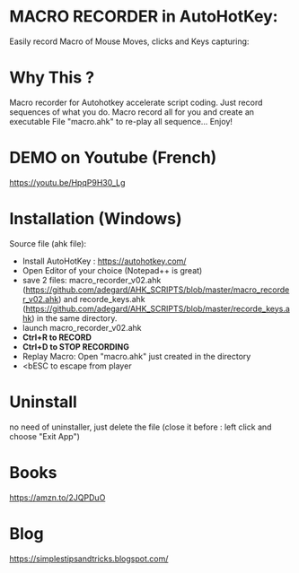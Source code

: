 
<h1>MACRO RECORDER in AutoHotKey: </h1>
Easily record Macro of Mouse Moves, clicks and Keys capturing:
</br>

# Why This ?
Macro recorder for Autohotkey accelerate script coding. Just record sequences of what you do. Macro record all for you and create an executable File "macro.ahk" to re-play all sequence... Enjoy!

# DEMO on Youtube (French)
https://youtu.be/HpqP9H30_Lg

# Installation (Windows)

Source file (ahk file):
- Install AutoHotKey : https://autohotkey.com/
- Open Editor of your choice (Notepad++ is great)
- save 2 files: macro_recorder_v02.ahk (https://github.com/adegard/AHK_SCRIPTS/blob/master/macro_recorder_v02.ahk) and recorde_keys.ahk (https://github.com/adegard/AHK_SCRIPTS/blob/master/recorde_keys.ahk) in the same directory.
- launch macro_recorder_v02.ahk
- <b>Ctrl+R to RECORD</b> 
- <b>Ctrl+D to STOP RECORDING</b> 
- Replay Macro: Open "macro.ahk" just created in the directory
- <bESC to escape from player</b> 

# Uninstall
no need of uninstaller, just delete the file (close it before : left click and choose "Exit App") 

# Books
https://amzn.to/2JQPDuO

# Blog
https://simplestipsandtricks.blogspot.com/

